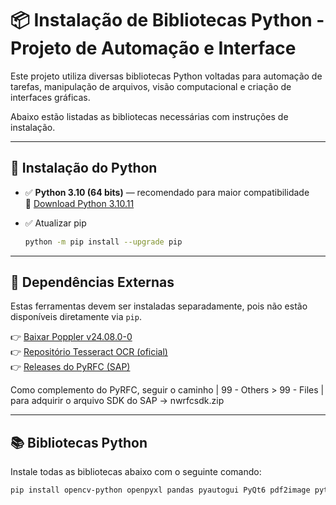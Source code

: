 # 📦 Instalação de Bibliotecas Python - Projeto de Automação e Interface

Este projeto utiliza diversas bibliotecas Python voltadas para automação de tarefas, manipulação de arquivos, visão computacional e criação de interfaces gráficas.

Abaixo estão listadas as bibliotecas necessárias com instruções de instalação.

---

## 🐍 Instalação do Python

- ✅ **Python 3.10 (64 bits)** — recomendado para maior compatibilidade  
  🔗 [Download Python 3.10.11](https://www.python.org/downloads/release/python-31011/)

- ✅ Atualizar pip  
  ```bash
  python -m pip install --upgrade pip
---

## 🔧 Dependências Externas

Estas ferramentas devem ser instaladas separadamente, pois não estão disponíveis diretamente via `pip`.

👉 [Baixar Poppler v24.08.0-0](https://github.com/oschwartz10612/poppler-windows/releases/tag/v24.08.0-0)  
👉 [Repositório Tesseract OCR (oficial)](https://github.com/tesseract-ocr/tesseract)  
👉 [Releases do PyRFC (SAP)](https://github.com/SAP-archive/PyRFC/releases)

Como complemento do PyRFC, seguir o caminho | 99 - Others > 99 - Files | para adquirir o arquivo SDK do SAP -> nwrfcsdk.zip

---

## 📚 Bibliotecas Python

Instale todas as bibliotecas abaixo com o seguinte comando:

```bash
pip install opencv-python openpyxl pandas pyautogui PyQt6 pdf2image pytesseract cython